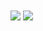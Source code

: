 <img align="center" src="https://github-readme-stats.vercel.app/api?username=ysoroko&count_private=true&theme=calm&show_icons=true" />
<img align="center" src="https://github-readme-stats.vercel.app/api/top-langs/?username=ysoroko&count_private=true&theme=calm&show_icons=true" />

